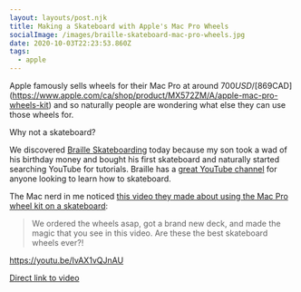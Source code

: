 ```yaml
---
layout: layouts/post.njk
title: Making a Skateboard with Apple's Mac Pro Wheels
socialImage: /images/braille-skateboard-mac-pro-wheels.jpg
date: 2020-10-03T22:23:53.860Z
tags:
  - apple
---
```

Apple famously sells wheels for their Mac Pro at around $700USD / [$869CAD](https://www.apple.com/ca/shop/product/MX572ZM/A/apple-mac-pro-wheels-kit) and so naturally people are wondering what else they can use those wheels for.

Why not a skateboard?

We discovered [Braille Skateboarding](https://brailleskateboarding.com/) today because my son took a wad of his birthday money and bought his first skateboard and naturally started searching YouTube for tutorials. Braille has a [great YouTube channel](https://www.youtube.com/channel/UC9PgszLOAWhQC6orYejcJlw) for anyone looking to learn how to skateboard. 

The Mac nerd in me noticed [this video they made about using the Mac Pro wheel kit on a skateboard](https://youtu.be/IvAX1vQJnAU):

> We ordered the wheels asap, got a brand new deck, and made the magic that you see in this video. Are these the best skateboard wheels ever?!

https://youtu.be/IvAX1vQJnAU

[Direct link to video](https://youtu.be/IvAX1vQJnAU)